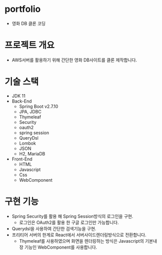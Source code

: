 # portfolio
- 영화 DB 클론 코딩

# 프로젝트 개요
- AWS서버를 활용하기 위해 간단한 영화 DB사이트를 클론 제작합니다.

# 기술 스택
- JDK 11
- Back-End
  - Spring Boot v2.7.10
  - JPA, JDBC
  - Thymeleaf
  - Security
  - oauth2
  - spring session
  - QueryDsl
  - Lombok
  - JSON
  - H2, MariaDB
- Front-End
  - HTML
  - Javascript
  - Css
  - WebComponent

# 구현 기능
- Spring Security를 활용 해 Spring Session방식의 로그인을 구현.
  - 로그인은 OAuth2를 활용 한 구글 로그인만 가능합니다.
- Querydsl을 사용하여 간단한 검색기능을 구현.
- 프리티어 서버의 한계로 React에서 서버사이드렌더링방식으로 전환합니다.
  - Thymeleaf를 사용하였으며 화면을 렌더링하는 방식은 Javascript의 기본내장 기능인 WebComponent를 사용합니다.
